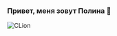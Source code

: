 ### Привет, меня зовут Полина 👋



![CLion](https://img.shields.io/badge/CLion-black?style=for-the-badge&logo=clion&logoColor=white)
